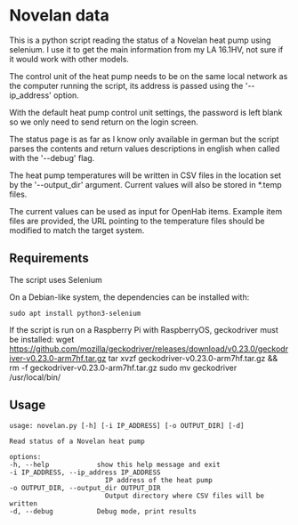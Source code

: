 # Novelan data
This is a python script reading the status of a Novelan heat pump using selenium. I use it to get the main information from my LA 16.1HV, not sure if it would work with other models.

The control unit of the heat pump needs to be on the same local network as the computer running the script, its address is passed using the '--ip_address' option.

With the default heat pump control unit settings, the password is left blank so we only need to send return on the login screen.

The status page is as far as I know only available in german but the script parses the contents and return values descriptions in english when called with the '--debug' flag.

The heat pump temperatures will be written in CSV files in the location set by the '--output_dir' argument. Current values will also be stored in *.temp files.

The current values can be used as input for OpenHab items. Example item files are provided, the URL pointing to the temperature files should be modified to match the target system. 

## Requirements
The script uses Selenium

On a Debian-like system, the dependencies can be installed with:

    sudo apt install python3-selenium

If the script is run on a Raspberry Pi with RaspberryOS, geckodriver must be installed:
    wget https://github.com/mozilla/geckodriver/releases/download/v0.23.0/geckodriver-v0.23.0-arm7hf.tar.gz
    tar xvzf geckodriver-v0.23.0-arm7hf.tar.gz && rm -f geckodriver-v0.23.0-arm7hf.tar.gz
    sudo mv geckodriver /usr/local/bin/

## Usage
    usage: novelan.py [-h] [-i IP_ADDRESS] [-o OUTPUT_DIR] [-d]

    Read status of a Novelan heat pump

    options:
    -h, --help            show this help message and exit
    -i IP_ADDRESS, --ip_address IP_ADDRESS
                            IP address of the heat pump
    -o OUTPUT_DIR, --output_dir OUTPUT_DIR
                            Output directory where CSV files will be written
    -d, --debug           Debug mode, print results
